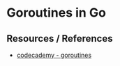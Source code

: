 # Goroutines in Go

## Resources / References

- [codecademy - goroutines](https://www.codecademy.com/resources/docs/go/goroutines)
